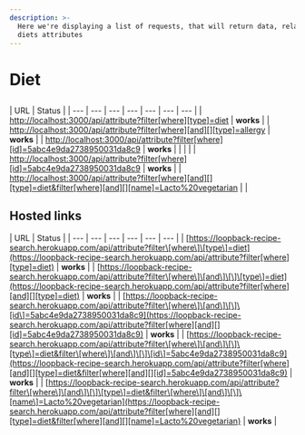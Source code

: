 ```yaml
---
description: >-
  Here we're displaying a list of requests, that will return data, related to
  diets attributes
---
```


# Diet

## 

| URL | Status |
| --- | --- | --- | --- | --- | --- | --- |
| [http://localhost:3000/api/attribute?filter\[where\]\[type\]=diet](http://localhost:3000/api/attribute?filter[where][type]=diet) | **works** |
| [http://localhost:3000/api/attribute?filter\[where\]\[and\]\[\]\[type\]=allergy](http://localhost:3000/api/attribute?filter[where][and][][type]=allergy) | **works** |
| [http://localhost:3000/api/attribute?filter\[where\]\[id\]=5abc4e9da2738950031da8c9](http://localhost:3000/api/attribute?filter[where][id]=5abc4e9da2738950031da8c9) | **works** |
|  |  |
| [http://localhost:3000/api/attribute?filter\[where\]\[id\]=5abc4e9da2738950031da8c9](http://localhost:3000/api/attribute?filter[where][id]=5abc4e9da2738950031da8c9) | **works** |
| [http://localhost:3000/api/attribute?filter\[where\]\[and\]\[\]\[type\]=diet&filter\[where\]\[and\]\[\]\[name\]=Lacto%20vegetarian](http://localhost:3000/api/attribute?filter[where][and][][type]=diet&filter[where][and][][name]=Lacto%20vegetarian) |  |

## Hosted links

| URL | Status |
| --- | --- | --- | --- | --- | --- |
| [https://loopback-recipe-search.herokuapp.com/api/attribute?filter\[where\]\[type\]=diet](https://loopback-recipe-search.herokuapp.com/api/attribute?filter[where][type]=diet) | **works** |
| [https://loopback-recipe-search.herokuapp.com/api/attribute?filter\[where\]\[and\]\[\]\[type\]=diet](https://loopback-recipe-search.herokuapp.com/api/attribute?filter[where][and][][type]=diet) | **works** |
| [https://loopback-recipe-search.herokuapp.com/api/attribute?filter\[where\]\[and\]\[\]\[id\]=5abc4e9da2738950031da8c9](https://loopback-recipe-search.herokuapp.com/api/attribute?filter[where][and][][id]=5abc4e9da2738950031da8c9) | **works** |
| [https://loopback-recipe-search.herokuapp.com/api/attribute?filter\[where\]\[and\]\[\]\[type\]=diet&filter\[where\]\[and\]\[\]\[id\]=5abc4e9da2738950031da8c9](https://loopback-recipe-search.herokuapp.com/api/attribute?filter[where][and][][type]=diet&filter[where][and][][id]=5abc4e9da2738950031da8c9) | **works** |
| [https://loopback-recipe-search.herokuapp.com/api/attribute?filter\[where\]\[and\]\[\]\[type\]=diet&filter\[where\]\[and\]\[\]\[name\]=Lacto%20vegetarian](https://loopback-recipe-search.herokuapp.com/api/attribute?filter[where][and][][type]=diet&filter[where][and][][name]=Lacto%20vegetarian) | **works** |

